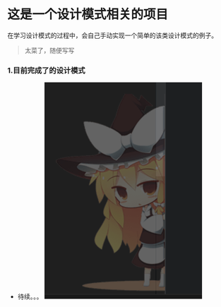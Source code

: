 <!--
 * @Author: gl401387338@gmail.com gl5644838
 * @Date: 2023-07-29 15:12:03
 * @LastEditors: gl401387338@gmail.com gl5644838
 * @LastEditTime: 2023-07-29 16:12:35
 * @FilePath: \designMode\ReadMe.md
 * @Description: 
 * 
 * Copyright (c) 2023 by 毛利的野望, All Rights Reserved. 
-->
# 这是一个设计模式相关的项目
在学习设计模式的过程中，会自己手动实现一个简单的该类设计模式的例子。
> 太菜了，随便写写
### 1.目前完成了的设计模式
* 待续。。。
![Alt text](image.png)

